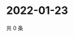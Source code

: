 # 2022-01-23

共 0 条

<!-- BEGIN WEIBO -->
<!-- 最后更新时间 Sun Jan 23 2022 06:10:33 GMT+0800 (China Standard Time) -->

<!-- END WEIBO -->
